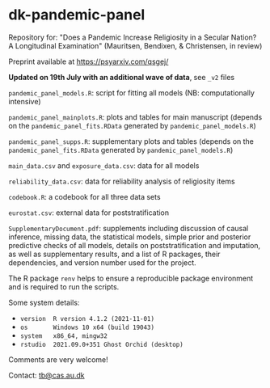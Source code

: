 # dk-pandemic-panel
Repository for: "Does a Pandemic Increase Religiosity in a Secular Nation? A Longitudinal Examination" (Mauritsen, Bendixen, &amp; Christensen, in review)

Preprint available at https://psyarxiv.com/qsgej/

**Updated on 19th July with an additional wave of data**, see `_v2` files

`pandemic_panel_models.R`: script for fitting all models (NB: computationally intensive)

`pandemic_panel_mainplots.R`: plots and tables for main manuscript (depends on the `pandemic_panel_fits.RData` generated by `pandemic_panel_models.R`)

`pandemic_panel_supps.R`: supplementary plots and tables (depends on the `pandemic_panel_fits.RData` generated by `pandemic_panel_models.R`)

`main_data.csv` and `exposure_data.csv`: data for all models

`reliability_data.csv`: data for reliability analysis of religiosity items

`codebook.R`: a codebook for all three data sets

`eurostat.csv`: external data for poststratification

`SupplementaryDocument.pdf`: supplements including discussion of causal inference, missing data, the statistical models, simple prior and posterior predictive checks of all models, details on poststratification and imputation, as well as supplementary results, and a list of R packages, their dependencies, and version number used for the project.

The R package `renv` helps to ensure a reproducible package environment and is required to run the scripts.

Some system details:
 - `version  R version 4.1.2 (2021-11-01)`
 - `os       Windows 10 x64 (build 19043)`
 - `system   x86_64, mingw32`
 - `rstudio  2021.09.0+351 Ghost Orchid (desktop)`
 
 Comments are very welcome! 
 
 Contact: tb@cas.au.dk
